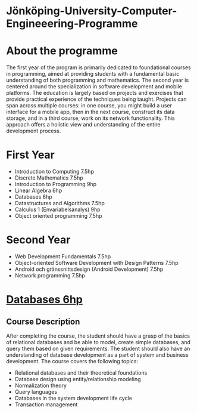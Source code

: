 # Jönköping-University-Computer-Engineeering-Programme

# About the programme
The first year of the program is primarily dedicated to foundational courses in programming, aimed at providing students with a fundamental basic understanding of both programming and mathematics. The second year is centered around the specialization in software development and mobile platforms.
The education is largely based on projects and exercises that provide practical experience of the techniques being taught. Projects can span across multiple courses: in one course, you might build a user interface for a mobile app, then in the next course, construct its data storage, and in a third course, work on its network functionality. This approach offers a holistic view and understanding of the entire development process.

# First Year 

-  Introduction to Computing 7.5hp 
- Discrete Mathematics 7.5hp
- Introduction to Programming 9hp
- Linear Algebra 6hp
- Databases 6hp
- Datastructures and Algorithms 7.5hp
- Calculus 1 (Envariabelsanalys) 9hp
- Object oriented programming 7.5hp 

# Second Year 
-  Web Development Fundamentals 7.5hp
-  Object-oriented Software Development with Design Patterns 7.5hp
-  Android och gränssnittsdesign (Android Development) 7.5hp
-  Network programming 7.5hp


 # [Databases 6hp](https://github.com/Nazlizamanian/OnlineWebShopDatabaseSQL)
 ## Course Description 
 After completing the course, the student should have a grasp of the basics of relational databases and be able to model, create simple databases, and query them based on given requirements. The student should also have an understanding of database development as a part of system and business development. The course covers the following topics:
- Relational databases and their theoretical foundations
- Database design using entity/relationship modeling
- Normalization theory
- Query languages
- Databases in the system development life cycle
- Transaction management







